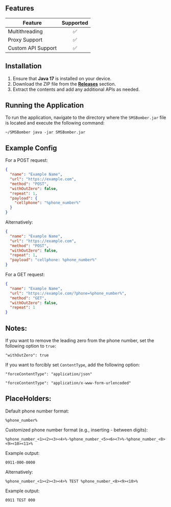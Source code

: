 ## Features
| Feature            | Supported |
|--------------------|:---------:|
| Multithreading     |     ✅     |
| Proxy Support      |     ✅     |
| Custom API Support |     ✅     |

## Installation
1. Ensure that **Java 17** is installed on your device.
2. Download the ZIP file from the [**Releases**](https://github.com/NotMRGH/SMSBomber/releases) section.
3. Extract the contents and add any additional APIs as needed.

## Running the Application
To run the application, navigate to the directory where the `SMSBomber.jar` file is located and execute the following command:

```shell
~/SMSBomber java -jar SMSBomber.jar
```

## Example Config
For a POST request:
```json
{
  "name": "Example Name",
  "url": "https://example.com",
  "method": "POST",
  "withOutZero": false,
  "repeat": 1,
  "payload": {
    "cellphone": "%phone_number%"
  }
}
```
Alternatively:
```json
{
  "name": "Example Name",
  "url": "https://example.com",
  "method": "POST",
  "withOutZero": false,
  "repeat": 1,
  "payload": "cellphone: %phone_number%"
}
```

For a GET request:
```json
{
  "name": "Example Name",
  "url": "https://example.com/?phone=%phone_number%",
  "method": "GET",
  "withOutZero": false,
  "repeat": 1
}
```

## Notes:
If you want to remove the leading zero from the phone number, set the following option to `true`:
```
"withOutZero": true
```
If you want to forcibly set `ContentType`, add the following option:
```
"forceContentType": "application/json"
```
```
"forceContentType": "application/x-www-form-urlencoded"
```

## PlaceHolders:
Default phone number format:
```
%phone_number%
```
Customized phone number format (e.g., inserting - between digits):

```
%phone_number_<1><2><3><4>%-%phone_number_<5><6><7>%-%phone_number_<8><9><10><11>%
```
Example output:
```
0911-000-0000
```

Alternatively:
```
%phone_number_<1><2><3><4>% TEST %phone_number_<8><9><10>%
```
Example output:
```
0911 TEST 000
```
